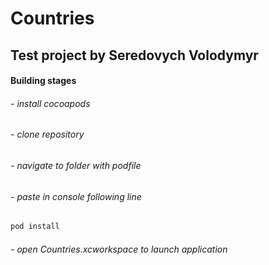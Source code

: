 # Countries
## Test project by Seredovych Volodymyr 

#### Building stages
###### - install cocoapods
###### - clone repository
###### - navigate to folder with podfile
###### - paste in console following line
```sh
pod install
```
###### - open Countries.xcworkspace to launch application
